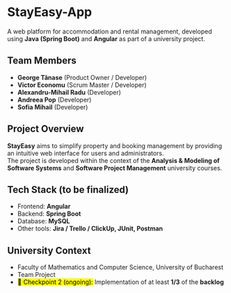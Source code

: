 # StayEasy-App
A web platform for accommodation and rental management, developed using **Java (Spring Boot)** and **Angular** as part of a university project.

## Team Members
  - **George Tănase** (Product Owner / Developer)
  - **Victor Economu** (Scrum Master / Developer)
  - **Alexandru-Mihail Radu** (Developer)
  - **Andreea Pop** (Developer)
  - **Sofia Mihail** (Developer)

## Project Overview
**StayEasy** aims to simplify property and booking management by providing an intuitive web interface for users and administrators.  
The project is developed within the context of the **Analysis & Modeling of Software Systems** and **Software Project Management** university courses.

## Tech Stack (to be finalized)
  - Frontend: **Angular**
  - Backend: **Spring Boot**
  - Database: **MySQL**
  - Other tools: **Jira / Trello / ClickUp, JUnit, Postman**

## University Context
  - Faculty of Mathematics and Computer Science, University of Bucharest
  - Team Project
  - <mark>🚩 Checkpoint 2 (ongoing):</mark> Implementation of at least **1/3** of the **backlog**

